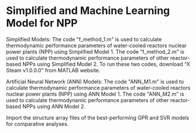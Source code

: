 # Simplified and Machine Learning Model for NPP

Simplified Models:
The code "f_method_1.m" is used to calculate thermodynamic performance parameters of water-cooled reactors nuclear power plants (NPP) using Simplified Model 1.
The code "f_method_2.m" is used to calculate thermodynamic performance parameters of other reactor-based NPPs using Simplified Model 2.
To run these two codes, download “X Steam v1.0.0.0” from MATLAB website.

Artificial Neural Network (ANN) Models:
The code "ANN_M1.m" is used to calculate thermodynamic performance parameters of water-cooled reactors nuclear power plants (NPP) using ANN Model 1.
The code "ANN_M2.m" is used to calculate thermodynamic performance parameters of other reactor-based NPPs using ANN Model 2.

Import the structure array files of the best-performing GPR and SVR models for comparative analyses.
